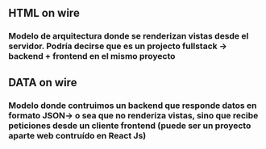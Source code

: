## HTML on wire

### Modelo de arquitectura donde se renderizan vistas desde el servidor. Podría decirse que es un projecto fullstack -> backend + frontend en el mismo proyecto

## DATA on wire

### Modelo donde contruimos un backend que responde datos en formato JSON-> o sea que no renderiza vistas, sino que recibe peticiones desde un cliente frontend (puede ser un proyecto aparte web contruído en React Js)
